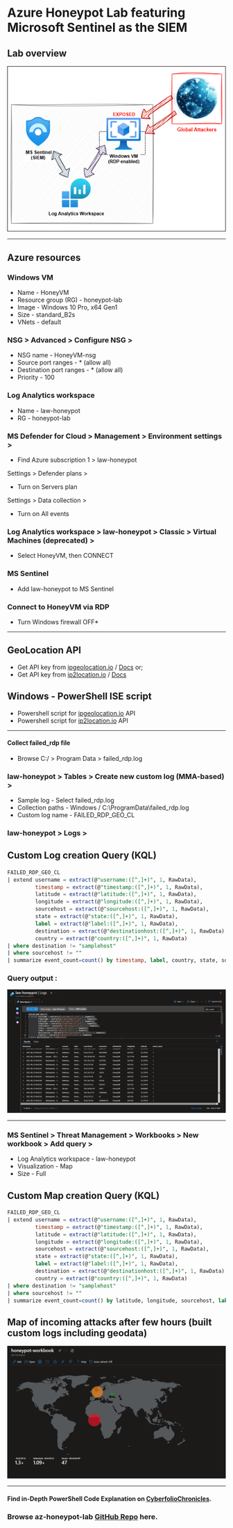 # Azure Honeypot Lab featuring Microsoft Sentinel as the SIEM


## Lab overview

![overview.png](/res/overview.png)

---

## Azure resources

### Windows VM

- Name - HoneyVM
- Resource group (RG) - honeypot-lab
- Image - Windows 10 Pro, x64 Gen1
- Size - standard_B2s
- VNets - default

### NSG > Advanced > Configure NSG >

- NSG name - HoneyVM-nsg
- Source port ranges - * (allow all)
- Destination port ranges - * (allow all)
- Priority - 100

### Log Analytics workspace

- Name - law-honeypot
- RG - honeypot-lab

### MS Defender for Cloud > Management > Environment settings >

- Find Azure subscription 1 > law-honeypot

Settings > Defender plans >

- Turn on Servers  plan

Settings > Data collection >

- Turn on All events

### Log Analytics workspace > law-honeypot > Classic > Virtual Machines (deprecated) >

- Select HoneyVM, then CONNECT

### MS Sentinel

- Add law-honeypot to MS Sentinel

### Connect to HoneyVM via RDP

- Turn Windows firewall OFF*

---

## GeoLocation API

- Get API key from [ipgeolocation.io](https://ipgeolocation.io/ip-location-api.html) / [Docs](https://ipgeolocation.io/documentation/ip-geolocation-api.html) or;
- Get API key from [ip2location.io](https://www.ip2location.io/) / [Docs](https://www.ip2location.io/ip2location-documentation)


## Windows - PowerShell ISE script

- Powershell script for [ipgeolocation.io](scripts/ipgeolocation_api.ps1) API
- Powershell script for [ip2location.io](scripts/ip2location_api.ps1) API

---

#### Collect failed_rdp file 

- Browse C:/ > Program Data > failed_rdp.log

### law-honeypot > Tables > Create new custom log (MMA-based) >

- Sample log - Select failed_rdp.log
- Collection paths - Windows / C:\ProgramData\failed_rdp.log
- Custom log name - FAILED_RDP_GEO_CL

### law-honeypot > Logs >

## Custom Log creation Query (KQL)

```sql
FAILED_RDP_GEO_CL 
| extend username = extract(@"username:([^,]+)", 1, RawData),
         timestamp = extract(@"timestamp:([^,]+)", 1, RawData),
         latitude = extract(@"latitude:([^,]+)", 1, RawData),
         longitude = extract(@"longitude:([^,]+)", 1, RawData),
         sourcehost = extract(@"sourcehost:([^,]+)", 1, RawData),
         state = extract(@"state:([^,]+)", 1, RawData),
         label = extract(@"label:([^,]+)", 1, RawData),
         destination = extract(@"destinationhost:([^,]+)", 1, RawData),
         country = extract(@"country:([^,]+)", 1, RawData)
| where destination != "samplehost"
| where sourcehost != ""
| summarize event_count=count() by timestamp, label, country, state, sourcehost, username, destination, longitude, latitude
```

### Query output :

![log-query.png](res/log-query.png)

---

### MS Sentinel >  Threat Management > Workbooks > New workbook > Add query >

- Log Analytics workspace - law-honeypot
- Visualization - Map
- Size - Full

## Custom Map creation Query (KQL)

```sql
FAILED_RDP_GEO_CL 
| extend username = extract(@"username:([^,]+)", 1, RawData),
         timestamp = extract(@"timestamp:([^,]+)", 1, RawData),
         latitude = extract(@"latitude:([^,]+)", 1, RawData),
         longitude = extract(@"longitude:([^,]+)", 1, RawData),
         sourcehost = extract(@"sourcehost:([^,]+)", 1, RawData),
         state = extract(@"state:([^,]+)", 1, RawData),
         label = extract(@"label:([^,]+)", 1, RawData),
         destination = extract(@"destinationhost:([^,]+)", 1, RawData),
         country = extract(@"country:([^,]+)", 1, RawData)
| where destination != "samplehost"
| where sourcehost != ""
| summarize event_count=count() by latitude, longitude, sourcehost, label, destination, country
```

## **Map of incoming attacks after few hours (built custom logs including geodata)**

![sentinel-map1](res/sentinel-map1.png)

---


#### Find in-Depth PowerShell Code Explanation on [CyberfolioChronicles](https://github.com/CyberfolioChronicles/Azure_Sentinel_Lab).

### Browse az-honeypot-lab [GitHub Repo](https://github.com/anjulameegalla/az-honeypot-lab/) here.

